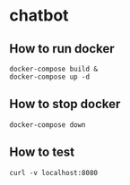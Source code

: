 # chatbot

## How to run docker
```
docker-compose build &
docker-compose up -d
```


## How to stop docker
```
docker-compose down
```

## How to test
```
curl -v localhost:8080
```
